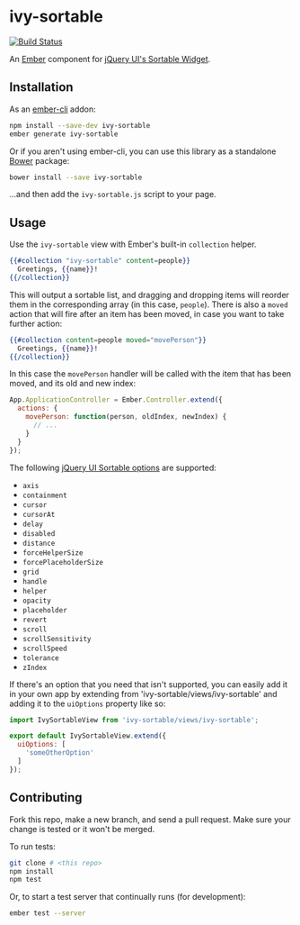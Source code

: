 # ivy-sortable

[![Build Status](https://travis-ci.org/IvyApp/ivy-sortable.svg?branch=master)](https://travis-ci.org/IvyApp/ivy-sortable)

An [Ember](http://emberjs.com) component for [jQuery UI's Sortable Widget](http://jqueryui.com/sortable/).

## Installation

As an [ember-cli](http://www.ember-cli.com/) addon:

```sh
npm install --save-dev ivy-sortable
ember generate ivy-sortable
```

Or if you aren't using ember-cli, you can use this library as a standalone [Bower](http://bower.io/) package:

```sh
bower install --save ivy-sortable
```

...and then add the `ivy-sortable.js` script to your page.

## Usage

Use the `ivy-sortable` view with Ember's built-in `collection` helper.

```handlebars
{{#collection "ivy-sortable" content=people}}
  Greetings, {{name}}!
{{/collection}}
```

This will output a sortable list, and dragging and dropping items will reorder them in the corresponding array (in this case, `people`). There is also a `moved` action that will fire after an item has been moved, in case you want to take further action:

```handlebars
{{#collection content=people moved="movePerson"}}
  Greetings, {{name}}!
{{/collection}}
```

In this case the `movePerson` handler will be called with the item that has been moved, and its old and new index:

```js
App.ApplicationController = Ember.Controller.extend({
  actions: {
    movePerson: function(person, oldIndex, newIndex) {
      // ...
    }
  }
});
```

The following [jQuery UI Sortable options](http://api.jqueryui.com/sortable/#options) are supported:

  * `axis`
  * `containment`
  * `cursor`
  * `cursorAt`
  * `delay`
  * `disabled`
  * `distance`
  * `forceHelperSize`
  * `forcePlaceholderSize`
  * `grid`
  * `handle`
  * `helper`
  * `opacity`
  * `placeholder`
  * `revert`
  * `scroll`
  * `scrollSensitivity`
  * `scrollSpeed`
  * `tolerance`
  * `zIndex`

If there's an option that you need that isn't supported, you can easily add it in your own app by extending from 'ivy-sortable/views/ivy-sortable' and adding it to the `uiOptions` property like so:

```js
import IvySortableView from 'ivy-sortable/views/ivy-sortable';

export default IvySortableView.extend({
  uiOptions: [
    'someOtherOption'
  ]
});
```

## Contributing

Fork this repo, make a new branch, and send a pull request. Make sure your change is tested or it won't be merged.

To run tests:

```sh
git clone # <this repo>
npm install
npm test
```

Or, to start a test server that continually runs (for development):

```sh
ember test --server
```

